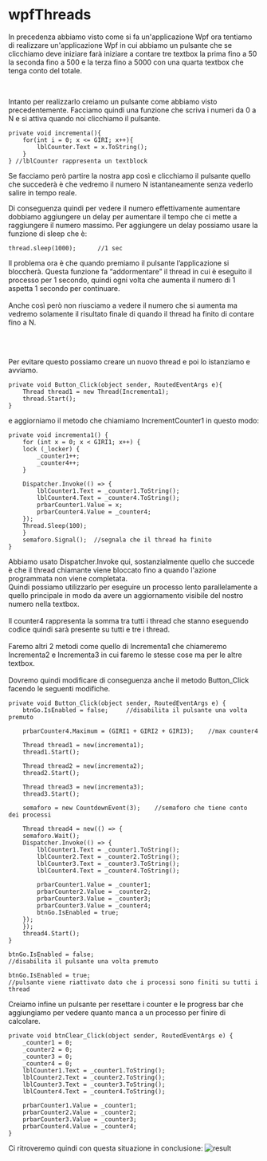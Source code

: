 # wpfThreads
In precedenza abbiamo visto come si fa un'applicazione Wpf ora tentiamo di realizzare un'applicazione Wpf in cui abbiamo un pulsante che se clicchiamo deve iniziare farà iniziare a contare tre textbox la prima fino a 50 la seconda fino a 500 e la terza fino a 5000 con una quarta textbox che tenga conto del totale.

<br>

Intanto per realizzarlo creiamo un pulsante come abbiamo visto precedentemente.
Facciamo quindi una funzione che scriva i numeri da 0 a N e si attiva quando noi clicchiamo il pulsante.

```
private void incrementa(){
	for(int i = 0; x <= GIRI; x++){
		lblCounter.Text = x.ToString();  
	}
} //lblCounter rappresenta un textblock
```

Se facciamo però partire la nostra app così e clicchiamo il pulsante quello che succederà è che vedremo il numero N istantaneamente senza vederlo salire in tempo reale.

Di conseguenza quindi per vedere il numero effettivamente aumentare dobbiamo aggiungere un delay per aumentare il tempo che ci mette a raggiungere il numero massimo.
Per aggiungere un delay possiamo usare la funzione di sleep che è:

```
thread.sleep(1000);  	 //1 sec
```

Il problema ora è che quando premiamo il pulsante l’applicazione si bloccherà.
Questa funzione fa “addormentare” il thread in cui è eseguito il processo per 1 secondo, quindi ogni volta che aumenta il numero di 1 aspetta 1 secondo per continuare.
<br><br>
Anche così però non riusciamo a vedere il numero che si aumenta ma vedremo solamente il risultato finale di quando il thread ha finito di contare fino a N. 

<br><br>

Per evitare questo possiamo creare un nuovo thread e poi lo istanziamo e avviamo.

```
private void Button_Click(object sender, RoutedEventArgs e){
	Thread thread1 = new Thread(Incrementa1);
	thread.Start();
}
```
e aggiorniamo il metodo che chiamiamo IncrementCounter1 in questo modo:
```
private void incrementa1() {
    for (int x = 0; x < GIRI1; x++) {
	lock (_locker) {
	    _counter1++;
	    _counter4++;
	}

	Dispatcher.Invoke(() => {
	    lblCounter1.Text = _counter1.ToString();
	    lblCounter4.Text = _counter4.ToString();
	    prbarCounter1.Value = x;
	    prbarCounter4.Value = _counter4;
	});
	Thread.Sleep(100);
    }
    semaforo.Signal();	//segnala che il thread ha finito
}
```
Abbiamo usato Dispatcher.Invoke qui, sostanzialmente quello che succede è che il thread chiamante viene bloccato fino a quando l'azione programmata non viene completata.
<br>
Quindi possiamo utilizzarlo per eseguire un processo lento parallelamente a quello principale in modo da avere un aggiornamento visibile del nostro numero nella textbox.
<br><br>
Il counter4 rappresenta la somma tra tutti i thread che stanno eseguendo codice quindi sarà presente su tutti e tre i thread.
<br><br>
Faremo altri 2 metodi come quello di Incrementa1 che chiameremo Incrementa2 e Incrementa3 in cui faremo le stesse cose ma per le altre textbox.
<br><br>
Dovremo quindi modificare di conseguenza anche il metodo Button_Click facendo le seguenti modifiche.

```
private void Button_Click(object sender, RoutedEventArgs e) {
    btnGo.IsEnabled = false;     //disabilita il pulsante una volta premuto

    prbarCounter4.Maximum = (GIRI1 + GIRI2 + GIRI3);    //max counter4

    Thread thread1 = new(incrementa1);
    thread1.Start();

    Thread thread2 = new(incrementa2);
    thread2.Start();

    Thread thread3 = new(incrementa3);
    thread3.Start();

    semaforo = new CountdownEvent(3);    //semaforo che tiene conto dei processi

    Thread thread4 = new(() => {
	semaforo.Wait();
	Dispatcher.Invoke(() => {
	    lblCounter1.Text = _counter1.ToString();
	    lblCounter2.Text = _counter2.ToString();
	    lblCounter3.Text = _counter3.ToString();
	    lblCounter4.Text = _counter4.ToString();

	    prbarCounter1.Value = _counter1;
	    prbarCounter2.Value = _counter2;
	    prbarCounter3.Value = _counter3;
	    prbarCounter3.Value = _counter4;
	    btnGo.IsEnabled = true;   
	});
    });
    thread4.Start();
}
```
```
btnGo.IsEnabled = false;     
//disabilita il pulsante una volta premuto

btnGo.IsEnabled = true;	
//pulsante viene riattivato dato che i processi sono finiti su tutti i thread
```
Creiamo infine un pulsante per resettare i counter e le progress bar che aggiungiamo per vedere quanto manca a un processo per finire di calcolare.
```
private void btnClear_Click(object sender, RoutedEventArgs e) {
    _counter1 = 0;
    _counter2 = 0;
    _counter3 = 0;
    _counter4 = 0;
    lblCounter1.Text = _counter1.ToString();
    lblCounter2.Text = _counter2.ToString();
    lblCounter3.Text = _counter3.ToString();
    lblCounter4.Text = _counter4.ToString();

    prbarCounter1.Value = _counter1;
    prbarCounter2.Value = _counter2;
    prbarCounter3.Value = _counter3;
    prbarCounter4.Value = _counter4;
}
```
Ci ritroveremo quindi con questa situazione in conclusione:
![result]()
